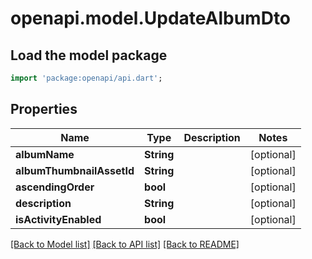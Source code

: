 # openapi.model.UpdateAlbumDto

## Load the model package
```dart
import 'package:openapi/api.dart';
```

## Properties
Name | Type | Description | Notes
------------ | ------------- | ------------- | -------------
**albumName** | **String** |  | [optional] 
**albumThumbnailAssetId** | **String** |  | [optional] 
**ascendingOrder** | **bool** |  | [optional] 
**description** | **String** |  | [optional] 
**isActivityEnabled** | **bool** |  | [optional] 

[[Back to Model list]](../README.md#documentation-for-models) [[Back to API list]](../README.md#documentation-for-api-endpoints) [[Back to README]](../README.md)


